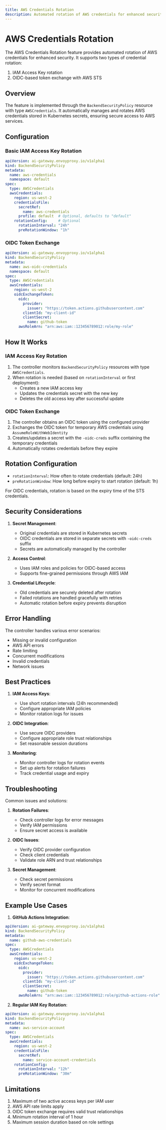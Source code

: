```yaml
---
title: AWS Credentials Rotation
description: Automated rotation of AWS credentials for enhanced security
---
```


# AWS Credentials Rotation

The AWS Credentials Rotation feature provides automated rotation of AWS credentials for enhanced security. It supports two types of credential rotation:

1. IAM Access Key rotation
2. OIDC-based token exchange with AWS STS

## Overview

The feature is implemented through the `BackendSecurityPolicy` resource with type `AWSCredentials`. It automatically manages and rotates AWS credentials stored in Kubernetes secrets, ensuring secure access to AWS services.

## Configuration

### Basic IAM Access Key Rotation

```yaml
apiVersion: ai-gateway.envoyproxy.io/v1alpha1
kind: BackendSecurityPolicy
metadata:
  name: aws-credentials
  namespace: default
spec:
  type: AWSCredentials
  awsCredentials:
    region: us-west-2
    credentialsFile:
      secretRef:
        name: aws-credentials
      profile: default  # Optional, defaults to "default"
    rotationConfig:     # Optional
      rotationInterval: "24h"
      preRotationWindow: "1h"
```

### OIDC Token Exchange

```yaml
apiVersion: ai-gateway.envoyproxy.io/v1alpha1
kind: BackendSecurityPolicy
metadata:
  name: aws-oidc-credentials
  namespace: default
spec:
  type: AWSCredentials
  awsCredentials:
    region: us-west-2
    oidcExchangeToken:
      oidc:
        provider:
          issuer: "https://token.actions.githubusercontent.com"
        clientId: "my-client-id"
        clientSecret:
          name: github-token
      awsRoleArn: "arn:aws:iam::123456789012:role/my-role"
```

## How It Works

### IAM Access Key Rotation

1. The controller monitors `BackendSecurityPolicy` resources with type `AWSCredentials`.
2. When rotation is needed (based on `rotationInterval` or first deployment):
   - Creates a new IAM access key
   - Updates the credentials secret with the new key
   - Deletes the old access key after successful update

### OIDC Token Exchange

1. The controller obtains an OIDC token using the configured provider
2. Exchanges the OIDC token for temporary AWS credentials using `AssumeRoleWithWebIdentity`
3. Creates/updates a secret with the `-oidc-creds` suffix containing the temporary credentials
4. Automatically rotates credentials before they expire

## Rotation Configuration

- `rotationInterval`: How often to rotate credentials (default: 24h)
- `preRotationWindow`: How long before expiry to start rotation (default: 1h)

For OIDC credentials, rotation is based on the expiry time of the STS credentials.

## Security Considerations

1. **Secret Management**:
   - Original credentials are stored in Kubernetes secrets
   - OIDC credentials are stored in separate secrets with `-oidc-creds` suffix
   - Secrets are automatically managed by the controller

2. **Access Control**:
   - Uses IAM roles and policies for OIDC-based access
   - Supports fine-grained permissions through AWS IAM

3. **Credential Lifecycle**:
   - Old credentials are securely deleted after rotation
   - Failed rotations are handled gracefully with retries
   - Automatic rotation before expiry prevents disruption

## Error Handling

The controller handles various error scenarios:
- Missing or invalid configuration
- AWS API errors
- Rate limiting
- Concurrent modifications
- Invalid credentials
- Network issues

## Best Practices

1. **IAM Access Keys**:
   - Use short rotation intervals (24h recommended)
   - Configure appropriate IAM policies
   - Monitor rotation logs for issues

2. **OIDC Integration**:
   - Use secure OIDC providers
   - Configure appropriate role trust relationships
   - Set reasonable session durations

3. **Monitoring**:
   - Monitor controller logs for rotation events
   - Set up alerts for rotation failures
   - Track credential usage and expiry

## Troubleshooting

Common issues and solutions:

1. **Rotation Failures**:
   - Check controller logs for error messages
   - Verify IAM permissions
   - Ensure secret access is available

2. **OIDC Issues**:
   - Verify OIDC provider configuration
   - Check client credentials
   - Validate role ARN and trust relationships

3. **Secret Management**:
   - Check secret permissions
   - Verify secret format
   - Monitor for concurrent modifications

## Example Use Cases

1. **GitHub Actions Integration**:
```yaml
apiVersion: ai-gateway.envoyproxy.io/v1alpha1
kind: BackendSecurityPolicy
metadata:
  name: github-aws-credentials
spec:
  type: AWSCredentials
  awsCredentials:
    region: us-west-2
    oidcExchangeToken:
      oidc:
        provider:
          issuer: "https://token.actions.githubusercontent.com"
        clientId: "my-client-id"
        clientSecret:
          name: github-token
      awsRoleArn: "arn:aws:iam::123456789012:role/github-actions-role"
```

2. **Regular IAM Key Rotation**:
```yaml
apiVersion: ai-gateway.envoyproxy.io/v1alpha1
kind: BackendSecurityPolicy
metadata:
  name: aws-service-account
spec:
  type: AWSCredentials
  awsCredentials:
    region: us-west-2
    credentialsFile:
      secretRef:
        name: service-account-credentials
    rotationConfig:
      rotationInterval: "12h"
      preRotationWindow: "30m"
```

## Limitations

1. Maximum of two active access keys per IAM user
2. AWS API rate limits apply
3. OIDC token exchange requires valid trust relationships
4. Minimum rotation interval of 1 hour
5. Maximum session duration based on role settings 

